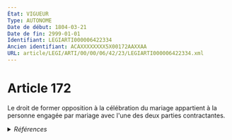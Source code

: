 ```yaml
---
État: VIGUEUR
Type: AUTONOME
Date de début: 1804-03-21
Date de fin: 2999-01-01
Identifiant: LEGIARTI000006422334
Ancien identifiant: ACAXXXXXXXX5X00172AAXXAA
URL: article/LEGI/ARTI/00/00/06/42/23/LEGIARTI000006422334.xml
---
```


<h1>Article 172</h1>

Le droit de former opposition à la célébration du mariage appartient à la
personne engagée par mariage avec l'une des deux parties contractantes.


<details>
  <summary><em>Références</em></summary>

  <h2>Articles faisant référence à l'article</h2>
  
  <ul>
    <li>
      <a href="https://legal.tricoteuses.fr//redirection/LEGIARTI000018898292?vers=git&vers=legifrance">Décret n° 2008-521 du 2 juin 2008 relatif aux attributions des autorités diplomatiques et consulaires françaises en matière d'état civil - article 11 AUTONOME VIGUEUR, en vigueur depuis le 2008-06-05</a> CITATION source
    </li>
  </ul>
  
  <h2>Références faites par l'article</h2>
  
  <ul>
    <li>
      2008-06-02 CITATION cible <a href="https://legal.tricoteuses.fr//redirection/LEGIARTI000018898292?vers=git&vers=legifrance">Décret n° 2008-521 du 2 juin 2008 relatif aux attributions des autorités diplomatiques et consulaires françaises en matière d'état civil - article 11 AUTONOME VIGUEUR, en vigueur depuis le 2008-06-05</a>
    </li>
    <li>
      CODIFICATION source Loi 1803-03-14
    </li>
    <li>
      CREATION source Loi 1803-03-17 promulguée le 27 mars 1803
    </li>
  </ul>
</details>
